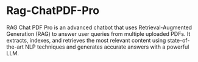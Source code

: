 # Rag-ChatPDF-Pro
RAG Chat PDF Pro is an advanced chatbot that uses Retrieval-Augmented Generation (RAG) to answer user queries from multiple uploaded PDFs. It extracts, indexes, and retrieves the most relevant content using state-of-the-art NLP techniques and generates accurate answers with a powerful LLM.
